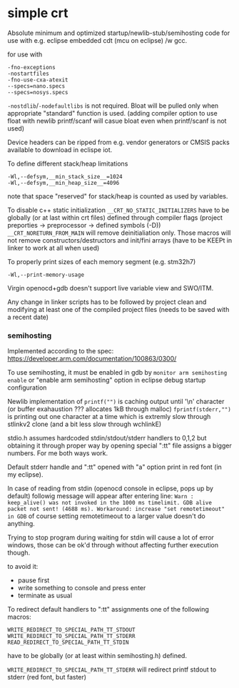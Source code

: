 # simple crt
Absolute minimum and optimized startup/newlib-stub/semihosting code for use with e.g. eclipse embedded cdt 
(mcu on eclipse) /w gcc.

for use with 

```
-fno-exceptions
-nostartfiles
-fno-use-cxa-atexit
--specs=nano.specs
--specs=nosys.specs
```

`-nostdlib`/`-nodefaultlibs` is not required. Bloat will be pulled only when appropriate "standard" function is used. 
(adding compiler option to use float with newlib printf/scanf will casue bloat even when printf/scanf is not used)

Device headers can be ripped from e.g. vendor generators or CMSIS packs available to download in eclispe iot.

To define different stack/heap limitations
```
-Wl,--defsym,__min_stack_size__=1024
-Wl,--defsym,__min_heap_size__=4096
```
note that space "reserved" for stack/heap is counted as used by variables.

To disable c++ static initialization
`__CRT_NO_STATIC_INITIALIZERS` have to be globally (or at last within crt files) defined through
compiler flags (project preporties -> preprocessor -> defined symbols (-D))
`__CRT_NORETURN_FROM_MAIN` will remove deinitialiation only.
Those macros will not remove constructors/destructors and init/fini arrays (have to be KEEPt in linker
to work at all when used)

To properly print sizes of each memory segment (e.g. stm32h7)
```
-Wl,--print-memory-usage
```

Virgin openocd+gdb doesn't support live variable view and SWO/ITM.

Any change in linker scripts has to be followed by project clean and modifying at least one of the compiled project files (needs to be saved with a recent date)

### semihosting

Implemented according to the spec: https://developer.arm.com/documentation/100863/0300/

To use semihosting, it must be enabled in gdb by `monitor arm semihosting enable`
or "enable arm semihosting" option in eclipse debug startup configuration

Newlib implementation of `printf("")` is caching output until '\n' character (or buffer exahaustion ??? allocates 1kB through malloc)
`fprintf(stderr,"")` is printing out one character at a time which is extremly slow through stlinkv2 clone (and
a bit less slow through wchlinkE)

stdio.h assumes hardcoded stdin/stdout/stderr handlers to 0,1,2 but obtaining it through proper way by 
opening special ":tt" file assigns a bigger numbers. For me both ways work.

Default stderr handle and ":tt" opened with "a" option print in red font (in my eclipse).

In case of reading from stdin (openocd console in eclipse, pops up by default) followig message will appear after entering line:
`Warn : keep_alive() was not invoked in the 1000 ms timelimit. GDB alive packet not sent! (4688 ms). Workaround: increase "set remotetimeout" in GDB`
of course setting remotetimeout to a larger value doesn't do anything.

Trying to stop program during waiting for stdin will cause a lot of error windows, those can be ok'd through without affecting further execution though.

to avoid it:
- pause first
- write something to console and press enter
- terminate as usual

To redirect default handlers to ":tt" assignments one of the following macros:
```
WRITE_REDIRECT_TO_SPECIAL_PATH_TT_STDOUT
WRITE_REDIRECT_TO_SPECIAL_PATH_TT_STDERR
READ_REDIRECT_TO_SPECIAL_PATH_TT_STDIN
```
have to be globally (or at least within semihosting.h) defined.

`WRITE_REDIRECT_TO_SPECIAL_PATH_TT_STDERR` will redirect printf stdout to stderr (red font, but faster)


